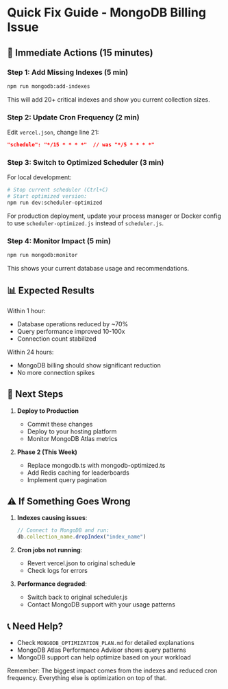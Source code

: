 # Quick Fix Guide - MongoDB Billing Issue

## 🚨 Immediate Actions (15 minutes)

### Step 1: Add Missing Indexes (5 min)
```bash
npm run mongodb:add-indexes
```
This will add 20+ critical indexes and show you current collection sizes.

### Step 2: Update Cron Frequency (2 min)
Edit `vercel.json`, change line 21:
```json
"schedule": "*/15 * * * *"  // was "*/5 * * * *"
```

### Step 3: Switch to Optimized Scheduler (3 min)
For local development:
```bash
# Stop current scheduler (Ctrl+C)
# Start optimized version:
npm run dev:scheduler-optimized
```

For production deployment, update your process manager or Docker config to use `scheduler-optimized.js` instead of `scheduler.js`.

### Step 4: Monitor Impact (5 min)
```bash
npm run mongodb:monitor
```
This shows your current database usage and recommendations.

## 📊 Expected Results

Within 1 hour:
- Database operations reduced by ~70%
- Query performance improved 10-100x
- Connection count stabilized

Within 24 hours:
- MongoDB billing should show significant reduction
- No more connection spikes

## 🔄 Next Steps

1. **Deploy to Production**
   - Commit these changes
   - Deploy to your hosting platform
   - Monitor MongoDB Atlas metrics

2. **Phase 2 (This Week)**
   - Replace mongodb.ts with mongodb-optimized.ts
   - Add Redis caching for leaderboards
   - Implement query pagination

## ⚠️ If Something Goes Wrong

1. **Indexes causing issues**: 
   ```javascript
   // Connect to MongoDB and run:
   db.collection_name.dropIndex("index_name")
   ```

2. **Cron jobs not running**:
   - Revert vercel.json to original schedule
   - Check logs for errors

3. **Performance degraded**:
   - Switch back to original scheduler.js
   - Contact MongoDB support with your usage patterns

## 📞 Need Help?

- Check `MONGODB_OPTIMIZATION_PLAN.md` for detailed explanations
- MongoDB Atlas Performance Advisor shows query patterns
- MongoDB support can help optimize based on your workload

Remember: The biggest impact comes from the indexes and reduced cron frequency. Everything else is optimization on top of that. 